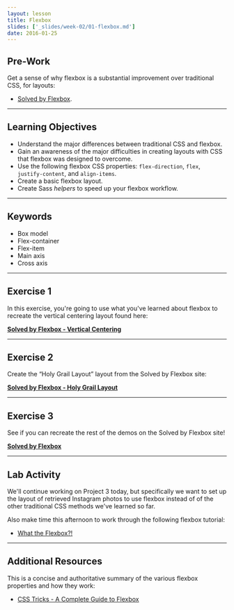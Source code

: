 ```yaml
---
layout: lesson
title: Flexbox
slides: ['_slides/week-02/01-flexbox.md']
date: 2016-01-25
---
```


## Pre-Work

Get a sense of why flexbox is a substantial improvement over traditional CSS, for layouts:

- [Solved by Flexbox](https://philipwalton.github.io/solved-by-flexbox/).

---

## Learning Objectives

- Understand the major differences between traditional CSS and flexbox.
- Gain an awareness of the major difficulties in creating layouts with CSS that flexbox was designed to overcome.
- Use the following flexbox CSS properties: `flex-direction`, `flex`, `justify-content`, and `align-items`.
- Create a basic flexbox layout.
- Create Sass *helpers* to speed up your flexbox workflow.

---

## Keywords

- Box model
- Flex-container
- Flex-item
- Main axis
- Cross axis

---

## Exercise 1

In this exercise, you're going to use what you've learned about flexbox to recreate the vertical centering layout found here:

**[Solved by Flexbox - Vertical Centering](https://philipwalton.github.io/solved-by-flexbox/demos/vertical-centering/)**

---

## Exercise 2

Create the “Holy Grail Layout” layout from the Solved by Flexbox site:

**[Solved by Flexbox - Holy Grail Layout ](https://philipwalton.github.io/solved-by-flexbox/demos/holy-grail/)**

---

## Exercise 3

See if you can recreate the rest of the demos on the Solved by Flexbox site!

**[Solved by Flexbox](https://philipwalton.github.io/solved-by-flexbox/)**

---

## Lab Activity

We'll continue working on Project 3 today, but specifically we want to set up the layout of retrieved Instagram photos to use flexbox instead of of the other traditional CSS methods we've learned so far.

Also make time this afternoon to work through the following flexbox tutorial:

- [What the Flexbox?!](http://flexbox.io/#/)

---

## Additional Resources

This is a concise and authoritative summary of the various flexbox properties and how they work:

- [CSS Tricks - A Complete Guide to Flexbox](https://css-tricks.com/snippets/css/a-guide-to-flexbox/)

